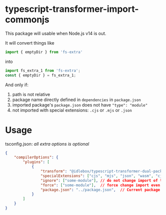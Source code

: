 # typescript-transformer-import-commonjs

This package will usable when Node.js v14 is out.

It will convert things like
```js
import { emptyDir } from 'fs-extra'
``` 
into 
```js
import fs_extra_1 from 'fs-extra';
const { emptyDir } = fs_extra_1;
```

And only if:
1. path is not relative
2. package name directly defined in `dependencies` in `package.json`
3. imported package's `package.json` does not have `"type": "module"`
4. not imported with special extensions: `.cjs` or `.mjs` or `.json`

# Usage
tsconfig.json: *all extra options is optional*
```json
{
	"compilerOptions": {
		"plugins": [
			{
				"transform": "@idlebox/typescript-transformer-dual-package",
				"specialExtensions": ["cjs", "mjs", "json", "wasm", "cjs.js"], // defaults to cjs,mjs,json
				"ignore": ["some-module"], // do not change import of this package
				"force": ["some-module"],  // force change import even it's type is module
				"package.json": "../package.json",  // Current package's json file, defaults to find the nearest one
			}
		]
	}
}
```
